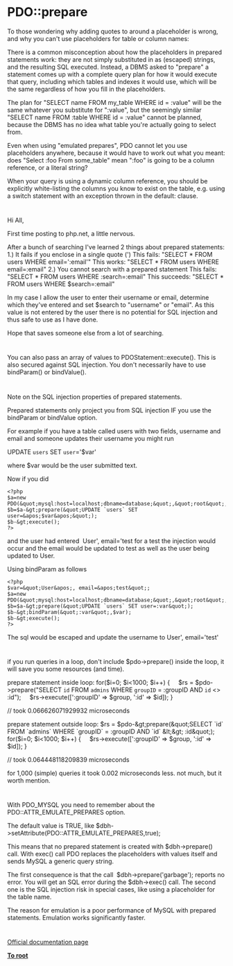 # PDO::prepare





To those wondering why adding quotes to around a placeholder is wrong, and why you can&apos;t use placeholders for table or column names:

There is a common misconception about how the placeholders in prepared statements work: they are not simply substituted in as (escaped) strings, and the resulting SQL executed. Instead, a DBMS asked to &quot;prepare&quot; a statement comes up with a complete query plan for how it would execute that query, including which tables and indexes it would use, which will be the same regardless of how you fill in the placeholders.

The plan for &quot;SELECT name FROM my_table WHERE id = :value&quot; will be the same whatever you substitute for &quot;:value&quot;, but the seemingly similar &quot;SELECT name FROM :table WHERE id = :value&quot; cannot be planned, because the DBMS has no idea what table you&apos;re actually going to select from.

Even when using &quot;emulated prepares&quot;, PDO cannot let you use placeholders anywhere, because it would have to work out what you meant: does &quot;Select :foo From some_table&quot; mean &quot;:foo&quot; is going to be a column reference, or a literal string?

When your query is using a dynamic column reference, you should be explicitly white-listing the columns you know to exist on the table, e.g. using a switch statement with an exception thrown in the default: clause.

  

#



Hi All,

First time posting to php.net, a little nervous.

After a bunch of searching I&apos;ve learned 2 things about prepared statements:
1.) It fails if you enclose in a single quote (&apos;)
This fails: &quot;SELECT * FROM users WHERE email=&apos;:email&apos;&quot;
This works: &quot;SELECT * FROM users WHERE email=:email&quot;
2.) You cannot search with a prepared statement
This fails: &quot;SELECT * FROM users WHERE :search=:email&quot;
This succeeds: &quot;SELECT * FROM users WHERE $search=:email&quot;

In my case I allow the user to enter their username or email, determine which they&apos;ve entered and set $search to &quot;username&quot; or &quot;email&quot;. As this value is not entered by the user there is no potential for SQL injection and thus safe to use as I have done.

Hope that saves someone else from a lot of searching.

  

#



You can also pass an array of values to PDOStatement::execute(). This is also secured against SQL injection. You don&apos;t necessarily have to use bindParam() or bindValue().

  

#



Note on the SQL injection properties of prepared statements.

Prepared statements only project you from SQL injection IF you use the bindParam or bindValue option.

For example if you have a table called users with two fields, username and email and someone updates their username you might run

UPDATE `users` SET `user`=&apos;$var&apos;

where $var would be the user submitted text. 

Now if you did 


```
<?php
$a=new PDO(&quot;mysql:host=localhost;dbname=database;&quot;,&quot;root&quot;,&quot;&quot;);
$b=$a-&gt;prepare(&quot;UPDATE `users` SET user=&apos;$var&apos;&quot;);
$b-&gt;execute();
?>
```


and the user had entered&#xA0; User&apos;, email=&apos;test for a test the injection would occur and the email would be updated to test as well as the user being updated to User.

Using bindParam as follows
 

```
<?php
$var=&quot;User&apos;, email=&apos;test&quot;;
$a=new PDO(&quot;mysql:host=localhost;dbname=database;&quot;,&quot;root&quot;,&quot;&quot;);
$b=$a-&gt;prepare(&quot;UPDATE `users` SET user=:var&quot;);
$b-&gt;bindParam(&quot;:var&quot;,$var);
$b-&gt;execute();
?>
```


The sql would be escaped and update the username to User&apos;, email=&apos;test&apos;

  

#



if you run queries in a loop, don&apos;t include $pdo-&gt;prepare() inside the loop, it will save you some resources (and time).

prepare statement inside loop:
for($i=0; $i&lt;1000; $i++) {
&#xA0; &#xA0; $rs = $pdo-&gt;prepare(&quot;SELECT `id` FROM `admins` WHERE `groupID` = :groupID AND `id` &lt;&gt; :id&quot;);
&#xA0; &#xA0; $rs-&gt;execute([&apos;:groupID&apos; =&gt; $group, &apos;:id&apos; =&gt; $id]);
}

// took 0.066626071929932 microseconds

prepare statement outside loop:
$rs = $pdo-&gt;prepare(&quot;SELECT `id` FROM `admins` WHERE `groupID` = :groupID AND `id` &lt;&gt; :id&quot;);
for($i=0; $i&lt;1000; $i++) {
&#xA0; &#xA0; $rs-&gt;execute([&apos;:groupID&apos; =&gt; $group, &apos;:id&apos; =&gt; $id]);
}

// took 0.064448118209839 microseconds

for 1,000 (simple) queries it took 0.002 microseconds less.
not much, but it worth mention.

  

#



With PDO_MYSQL you need to remember about the PDO::ATTR_EMULATE_PREPARES option.

The default value is TRUE, like
$dbh-&gt;setAttribute(PDO::ATTR_EMULATE_PREPARES,true); 

This means that no prepared statement is created with $dbh-&gt;prepare() call. With exec() call PDO replaces the placeholders with values itself and sends MySQL a generic query string.

The first consequence is that the call&#xA0; $dbh-&gt;prepare(&apos;garbage&apos;);
reports no error. You will get an SQL error during the $dbh-&gt;exec() call.
The second one is the SQL injection risk in special cases, like using a placeholder for the table name.

The reason for emulation is a poor performance of MySQL with prepared statements. Emulation works significantly faster.

  

#

[Official documentation page](https://www.php.net/manual/en/pdo.prepare.php)

**[To root](/README.md)**